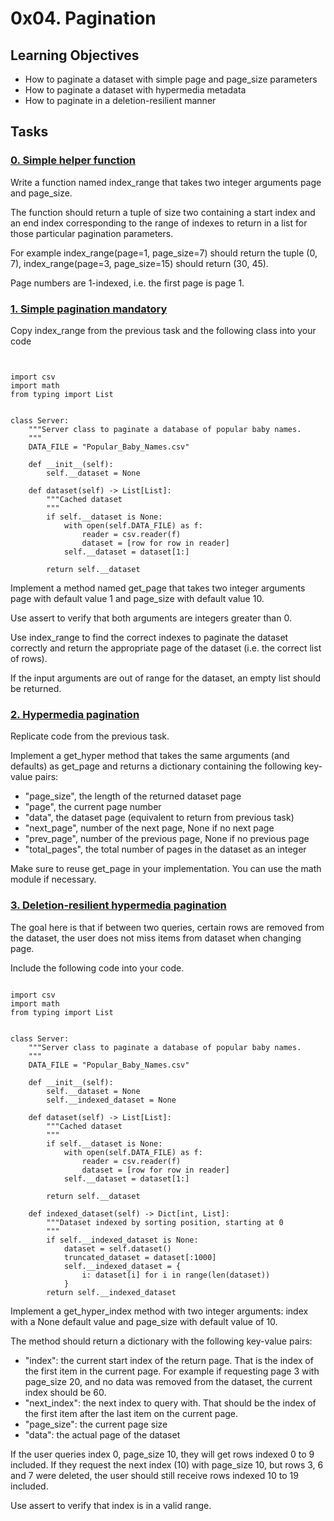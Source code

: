 # 0x04. Pagination

## Learning Objectives
  -  How to paginate a dataset with simple page and page_size parameters
  -  How to paginate a dataset with hypermedia metadata
  -  How to paginate in a deletion-resilient manner

## Tasks
### [0. Simple helper function ](./0-simple_helper_function.py)
Write a function named index_range that takes two integer arguments page and page_size.

The function should return a tuple of size two containing a start index and an end index corresponding to the range of indexes to return in a list for those particular pagination parameters.

For example index_range(page=1, page_size=7) should return the tuple (0, 7), index_range(page=3, page_size=15) should return (30, 45).

Page numbers are 1-indexed, i.e. the first page is page 1.

### [1. Simple pagination mandatory ](./1-simple_pagination.py)
Copy index_range from the previous task and the following class into your code
```


import csv
import math
from typing import List


class Server:
    """Server class to paginate a database of popular baby names.
    """
    DATA_FILE = "Popular_Baby_Names.csv"

    def __init__(self):
        self.__dataset = None

    def dataset(self) -> List[List]:
        """Cached dataset
        """
        if self.__dataset is None:
            with open(self.DATA_FILE) as f:
                reader = csv.reader(f)
                dataset = [row for row in reader]
            self.__dataset = dataset[1:]

        return self.__dataset

```
Implement a method named get_page that takes two integer arguments page with default value 1 and page_size with default value 10.

Use assert to verify that both arguments are integers greater than 0.

Use index_range to find the correct indexes to paginate the dataset correctly and return the appropriate page of the dataset (i.e. the correct list of rows).

If the input arguments are out of range for the dataset, an empty list should be returned.

### [2. Hypermedia pagination](./2-hypermedia_pagination.py)
Replicate code from the previous task.

Implement a get_hyper method that takes the same arguments (and defaults) as get_page and returns a dictionary containing the following key-value pairs:

  - "page_size", the length of the returned dataset page
  - "page", the current page number
  - "data", the dataset page (equivalent to return from previous task)
  - "next_page", number of the next page, None if no next page
  - "prev_page", number of the previous page, None if no previous page
  - "total_pages", the total number of pages in the dataset as an integer

Make sure to reuse get_page in your implementation. You can use the math module if necessary.

### [3. Deletion-resilient hypermedia pagination ](./3-hypermedia_del_pagination.py)
The goal here is that if between two queries, certain rows are removed from the dataset, the user does not miss items from dataset when changing page.

Include the following code into your code.

```

import csv
import math
from typing import List


class Server:
    """Server class to paginate a database of popular baby names.
    """
    DATA_FILE = "Popular_Baby_Names.csv"

    def __init__(self):
        self.__dataset = None
        self.__indexed_dataset = None

    def dataset(self) -> List[List]:
        """Cached dataset
        """
        if self.__dataset is None:
            with open(self.DATA_FILE) as f:
                reader = csv.reader(f)
                dataset = [row for row in reader]
            self.__dataset = dataset[1:]

        return self.__dataset

    def indexed_dataset(self) -> Dict[int, List]:
        """Dataset indexed by sorting position, starting at 0
        """
        if self.__indexed_dataset is None:
            dataset = self.dataset()
            truncated_dataset = dataset[:1000]
            self.__indexed_dataset = {
                i: dataset[i] for i in range(len(dataset))
            }
        return self.__indexed_dataset
```

Implement a get_hyper_index method with two integer arguments: index with a None default value and page_size with default value of 10.

The method should return a dictionary with the following key-value pairs:

  -  "index": the current start index of the return page. That is the index of the first item in the current page. For example if requesting page 3 with page_size 20, and no data was removed from the dataset, the current index should be 60.
  -  "next_index": the next index to query with. That should be the index of the first item after the last item on the current page.
  -  "page_size": the current page size
  -  "data": the actual page of the dataset

If the user queries index 0, page_size 10, they will get rows indexed 0 to 9 included. If they request the next index (10) with page_size 10, but rows 3, 6 and 7 were deleted, the user should still receive rows indexed 10 to 19 included.

Use assert to verify that index is in a valid range.
